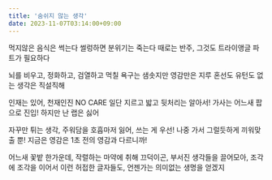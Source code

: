 ```yaml
---
title: '숨쉬지 않는 생각'
date: 2023-11-07T03:14:00+09:00
---
```


먹지않은 음식은 썩는다
썰렁하면 분위기는 죽는다
때로는 반주, 그것도 트라이앵글 파트가 필요하다

뇌를 비우고, 정화하고, 검열하고 먹칠
욕구는 샘솟지만 영감만은 지루
혼선도 유턴도 없는 생각은 직설직해

인재는 있어, 천재인진 NO CARE
일단 지르고 밟고 뒷처리는 알아서!
가사는 어느새 팝으로 진입! 하지만 난 랩은 싫어

자꾸만 튀는 생각, 주워담을 호흡마저 잃어,
쓰는 게 우선! 나중 가서 그럴듯하게 끼워맞출 뿐!
지금은 영감은 1초 전의 영감과 다르니까!

어느새 꽃밭 한가운데, 작렬하는 마약에 취해 끄덕이곤,
부서진 생각들을 끌어모아, 조각에 조각을 이어서
이런 허접한 글자들도, 언젠가는 의미없는 생명을 얻겠지
